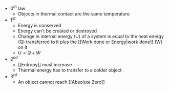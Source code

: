 - $0^{th}$ law
	- Objects in thermal contact are the same temperature
- $1^{st}$
	- Energy is conserved 
	- Energy can't be created or destroyed
	- Change in internal energy (U) of a system is equal to the heat energy (Q) transferred to it plus the [[Work done or Energy|work done]] (W) on it
	- $U = Q+W$
- $2^{nd}$
	- [[Entropy]] must increase
	- Thermal energy has to transfer to a colder object
- $3^{rd}$
	- An object cannot reach [[Absolute Zero]]